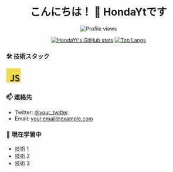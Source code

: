 <h1 align="center">こんにちは！ 👋 HondaYtです</h1>

<p align="center">
  <img src="https://komarev.com/ghpvc/?username=HondaYt&color=brightgreen" alt="Profile views"/>
</p>

<div align="center">
  
[![HondaYt's GitHub stats](https://github-readme-stats.vercel.app/api?username=HondaYt&theme=tokyonight&show_icons=true&hide_border=true&height=170)](https://github.com/HondaYt/github-readme-stats)
[![Top Langs](https://github-readme-stats.vercel.app/api/top-langs/?username=HondaYt&theme=tokyonight&show_icons=true&layout=compact&hide_border=true&height=170)](https://github.com/HondaYt/github-readme-stats)

</div>

### 🛠️ 技術スタック

<p align="left">
  <img src="https://raw.githubusercontent.com/devicons/devicon/master/icons/javascript/javascript-original.svg" alt="javascript" width="40" height="40"/>
  <!-- 使用している技術のアイコンを追加 -->
</p>

### 📫 連絡先

-   Twitter: [@your_twitter]()
-   Email: your.email@example.com

### 🌱 現在学習中

-   技術 1
-   技術 2
-   技術 3

<!--
**HondaYt/HondaYt** is a ✨ _special_ ✨ repository
-->
